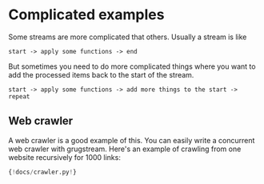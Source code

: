 # Complicated examples
Some streams are more complicated that others.
Usually a stream is like
```
start -> apply some functions -> end
```

But sometimes you need to do more complicated things where you want to
add the processed items back to the start of the stream.
```
start -> apply some functions -> add more things to the start -> repeat
```

## Web crawler
A web crawler is a good example of this.
You can easily write a concurrent web crawler with grugstream. 
Here's an example of crawling from one website recursively for 1000 links:

```python
{!docs/crawler.py!}
```

